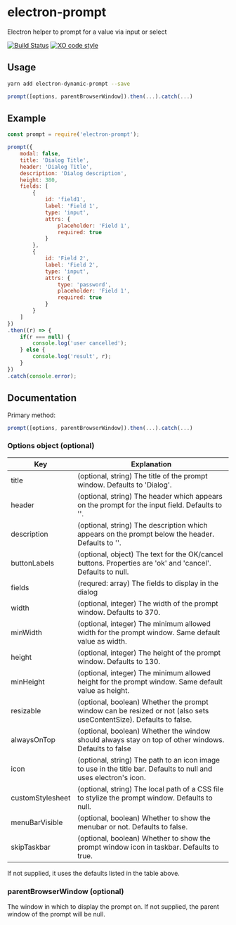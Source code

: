# electron-prompt

Electron helper to prompt for a value via input or select

[![Build Status](https://travis-ci.com/p-sam/electron-prompt.svg?branch=master)](https://travis-ci.com/p-sam/electron-prompt) [![XO code style](https://img.shields.io/badge/code_style-XO-5ed9c7.svg)](https://github.com/xojs/xo)

## Usage

```sh
yarn add electron-dynamic-prompt --save
```

```js
prompt([options, parentBrowserWindow]).then(...).catch(...)
```

## Example

```js
const prompt = require('electron-prompt');

prompt({
    modal: false,
    title: 'Dialog Title',
    header: 'Dialog Title',
    description: 'Dialog description',
    height: 380,
    fields: [
        {
            id: 'field1',
            label: 'Field 1',
            type: 'input',
            attrs: {
                placeholder: 'Field 1',
                required: true
            }
        },
        {
            id: 'Field 2',
            label: 'Field 2',
            type: 'input',
            attrs: {
                type: 'password',
                placeholder: 'Field 1',
                required: true
            }
        }
    ]
})
.then((r) => {
    if(r === null) {
        console.log('user cancelled');
    } else {
        console.log('result', r);
    }
})
.catch(console.error);
```

## Documentation

Primary method:

```js
prompt([options, parentBrowserWindow]).then(...).catch(...)
```

### Options object (optional)

| Key  | Explanation |
| ------------- | ------------- |
| title  | (optional, string) The title of the prompt window. Defaults to 'Dialog'. |
| header  | (optional, string) The header which appears on the prompt for the input field. Defaults to ''. |
| description  | (optional, string) The description which appears on the prompt below the header. Defaults to ''. |
| buttonLabels | (optional, object) The text for the OK/cancel buttons. Properties are 'ok' and 'cancel'. Defaults to null. |
| fields | (requred: array) The fields to display in the dialog |
| width  | (optional, integer) The width of the prompt window. Defaults to 370. |
| minWidth  | (optional, integer) The minimum allowed width for the prompt window. Same default value as width. |
| height  | (optional, integer) The height of the prompt window. Defaults to 130. |
| minHeight  | (optional, integer) The minimum allowed height for the prompt window. Same default value as height. |
| resizable  | (optional, boolean) Whether the prompt window can be resized or not (also sets useContentSize). Defaults to false. |
| alwaysOnTop | (optional, boolean) Whether the window should always stay on top of other windows. Defaults to false |
| icon | (optional, string) The path to an icon image to use in the title bar. Defaults to null and uses electron's icon. |
| customStylesheet  | (optional, string) The local path of a CSS file to stylize the prompt window. Defaults to null. |
| menuBarVisible | (optional, boolean) Whether to show the menubar or not. Defaults to false. |
| skipTaskbar | (optional, boolean) Whether to show the prompt window icon in taskbar. Defaults to true. |

If not supplied, it uses the defaults listed in the table above.

### parentBrowserWindow (optional)

The window in which to display the prompt on. If not supplied, the parent window of the prompt will be null.
